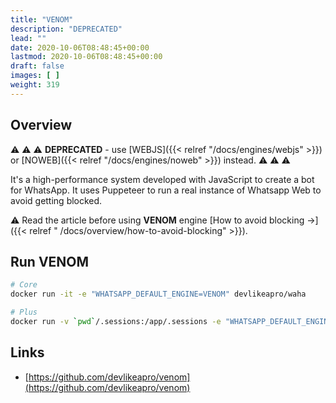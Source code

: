 ```yaml
---
title: "VENOM"
description: "DEPRECATED"
lead: ""
date: 2020-10-06T08:48:45+00:00
lastmod: 2020-10-06T08:48:45+00:00
draft: false
images: [ ]
weight: 319
---
```


## Overview
⚠️ ⚠️ ⚠️
**DEPRECATED** - use
[WEBJS]({{< relref "/docs/engines/webjs" >}}) or
[NOWEB]({{< relref "/docs/engines/noweb" >}})
instead.
⚠️ ⚠️ ⚠️

It's a high-performance system developed with JavaScript to create a bot for WhatsApp.
It uses Puppeteer to run a real instance of Whatsapp Web to avoid getting blocked.

⚠ Read the article before using **VENOM** engine
[How to avoid blocking ->]({{< relref " /docs/overview/how-to-avoid-blocking" >}}).

## Run VENOM

```bash
# Core
docker run -it -e "WHATSAPP_DEFAULT_ENGINE=VENOM" devlikeapro/waha

# Plus
docker run -v `pwd`/.sessions:/app/.sessions -e "WHATSAPP_DEFAULT_ENGINE=VENOM" devlikeapro/waha-plus
```

## Links

- [https://github.com/devlikeapro/venom](https://github.com/devlikeapro/venom)

